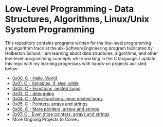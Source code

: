 # Low-Level Programming - Data Structures, Algorithms, Linux/Unix System Programming
This repository contains programs written for the low-level programming and algorithm track at the alx-SoftwareEngineering program facilitated by Holberton School. I am learning about data structures, algorithms, and other low-level programming concepts while working in the C language. I update this repo with my learning progresses with hands-on projects as listed below:

* [0x00. C - Hello, World](https://github.com/PathfinderDire/alx-low_level_programming/tree/master/0x00-hello_world)   
* [0x01. C - Variables, if, else, while](https://github.com/PathfinderDire/alx-low_level_programming/tree/master/0x01-variables_if_else_while)    
* [0x02. C - Functions, nested loops](https://github.com/PathfinderDire/alx-low_level_programming/tree/master/0x02-functions_nested_loops)    
* [0x03. C - debugging](https://github.com/PathfinderDire/alx-low_level_programming/tree/master/0x03-debugging)    
* [0x04. C - More functions, more nested loops](https://github.com/PathfinderDire/alx-low_level_programming/tree/master/0x04-more_functions_nested_loops)  
* [0x05. C - Pointers, arrays and strings](https://github.com/PathfinderDire/alx-low_level_programming/tree/master/0x05-pointers_arrays_strings)    
* [0x06. C - More pointers, arrays and strings](https://github.com/PathfinderDire/alx-low_level_programming/tree/master/0x06-pointers_arrays_strings)    
* [0x07. C - Even more pointers, arrays and strings](https://github.com/PathfinderDire/alx-low_level_programming/tree/master/0x07-pointers_arrays_strings)  
* More Ongoing Projects to Come..  
